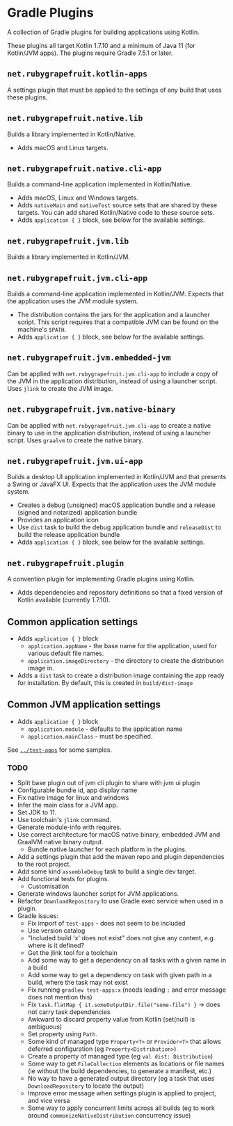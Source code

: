 # Gradle Plugins

A collection of Gradle plugins for building applications using Kotlin.

These plugins all target Kotlin 1.7.10 and a minimum of Java 11 (for Kotlin/JVM apps). The plugins require
Gradle 7.5.1 or later.

## `net.rubygrapefruit.kotlin-apps`

A settings plugin that must be applied to the settings of any build that uses these plugins.

## `net.rubygrapefruit.native.lib`

Builds a library implemented in Kotlin/Native.

- Adds macOS and Linux targets.

## `net.rubygrapefruit.native.cli-app`

Builds a command-line application implemented in Kotlin/Native.

- Adds macOS, Linux and Windows targets.
- Adds `nativeMain` and `nativeTest` source sets that are shared by these targets. You can add shared Kotlin/Native code
  to these source sets.
- Adds `application { }` block, see below for the available settings.

## `net.rubygrapefruit.jvm.lib`

Builds a library implemented in Kotlin/JVM.

## `net.rubygrapefruit.jvm.cli-app`

Builds a command-line application implemented in Kotlin/JVM.
Expects that the application uses the JVM module system.

- The distribution contains the jars for the application and a launcher script. 
  This script requires that a compatible JVM can be found on the machine's `$PATH`. 
- Adds `application { }` block, see below for the available settings.

## `net.rubygrapefruit.jvm.embedded-jvm`

Can be applied with `net.rubygrapefruit.jvm.cli-app` to include a copy of the JVM in the application distribution,
instead of using a launcher script. Uses `jlink` to create the JVM image.

## `net.rubygrapefruit.jvm.native-binary`

Can be applied with `net.rubygrapefruit.jvm.cli-app` to create a native binary to use in the application distribution,
instead of using a launcher script. Uses `graalvm` to create the native binary.

## `net.rubygrapefruit.jvm.ui-app`

Builds a desktop UI application implemented in Kotlin/JVM and that presents a Swing or JavaFX UI.
Expects that the application uses the JVM module system.

- Creates a debug (unsigned) macOS application bundle and a release (signed and notarized) application bundle
- Provides an application icon
- Use `dist` task to build the debug application bundle and `releaseDist` to build the release application bundle
- Adds `application { }` block, see below for the available settings.

## `net.rubygrapefruit.plugin`

A convention plugin for implementing Gradle plugins using Kotlin.

- Adds dependencies and repository definitions so that a fixed version of Kotlin available (currently 1.7.10).

## Common application settings

- Adds `application { }` block
  - `application.appName` - the base name for the application, used for various default file names.
  - `application.imageDirectory` - the directory to create the distribution image in.
- Adds a `dist` task to create a distribution image containing the app ready for installation.
  By default, this is created in `build/dist-image`

## Common JVM application settings

- Adds `application { }` block
  - `application.module` - defaults to the application name
  - `application.mainClass` - must be specified.

See [`../test-apps`](../test-apps/) for some samples.

### TODO

- Split base plugin out of jvm cli plugin to share with jvm ui plugin
- Configurable bundle id, app display name
- Fix native image for linux and windows
- Infer the main class for a JVM app.
- Set JDK to 11.
- Use toolchain's `jlink` command.
- Generate module-info with requires.
- Use correct architecture for macOS native binary, embedded JVM and GraalVM native binary output.
  - Bundle native launcher for each platform in the plugins.
- Add a settings plugin that add the maven repo and plugin dependencies to the root project.
- Add some kind `assembleDebug` task to build a single dev target.
- Add functional tests for plugins.
  - Customisation
- Generate windows launcher script for JVM applications.
- Refactor `DownloadRepository` to use Gradle exec service when used in a plugin.
- Gradle issues:
  - Fix import of `test-apps` - does not seem to be included
  - Use version catalog
  - "Included build 'x' does not exist" does not give any content, e.g. where is it defined?
  - Get the jlink tool for a toolchain
  - Add some way to get a dependency on all tasks with a given name in a build
  - Add some way to get a dependency on task with given path in a build, where the task may not exist
  - Fix running `gradlew test-apps:x` (needs leading `:` and error message does not mention this) 
  - Fix `task.flatMap { it.someOutputDir.file("some-file") }` -> does not carry task dependencies
  - Awkward to discard property value from Kotlin (set(null) is ambiguous)
  - Set property using `Path`.
  - Some kind of managed type `Property<T>` or `Provider<T>` that allows deferred configuration (eg `Property<Distribution>`)
  - Create a property of managed type (eg `val dist: Distribution`)
  - Some way to get `FileCollection` elements as locations or file names (ie without the build dependencies, to generate a manifest, etc.)
  - No way to have a generated output directory (eg a task that uses `DownloadRepository` to locate the output)
  - Improve error message when settings plugin is applied to project, and vice versa
  - Some way to apply concurrent limits across all builds (eg to work around `commonizeNativeDistribution` concurrency issue)
